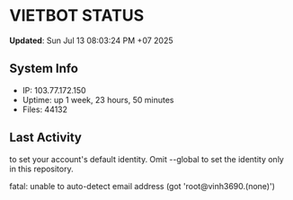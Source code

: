 # VIETBOT STATUS
**Updated**: Sun Jul 13 08:03:24 PM +07 2025

## System Info
- IP: 103.77.172.150
- Uptime: up 1 week, 23 hours, 50 minutes
- Files: 44132

## Last Activity

to set your account's default identity.
Omit --global to set the identity only in this repository.

fatal: unable to auto-detect email address (got 'root@vinh3690.(none)')
